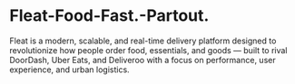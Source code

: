 # Fleat-Food-Fast.-Partout.
Fleat is a modern, scalable, and real-time delivery platform designed to revolutionize how people order food, essentials, and goods — built to rival DoorDash, Uber Eats, and Deliveroo with a focus on performance, user experience, and urban logistics.
